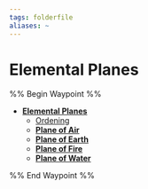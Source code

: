 ```yaml
---
tags: folderfile
aliases: ~
---
```


# Elemental Planes

%% Begin Waypoint %%

* **[Elemental Planes](Elemental%20Planes.md)**
  * [Ordening](Ordening.md)
  * **[Plane of Air](Plane%20of%20Air\Plane%20of%20Air.md)**
  * **[Plane of Earth](Plane%20of%20Earth\Plane%20of%20Earth.md)**
  * **[Plane of Fire](Plane%20of%20Fire\Plane%20of%20Fire.md)**
  * **[Plane of Water](Plane%20of%20Water\Plane%20of%20Water.md)**

%% End Waypoint %%
